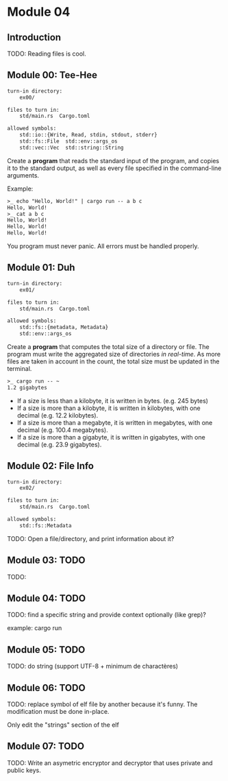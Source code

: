 # Module 04

## Introduction

TODO: Reading files is cool.

## Module 00: Tee-Hee

```txt
turn-in directory:
    ex00/

files to turn in:
    std/main.rs  Cargo.toml

allowed symbols:
    std::io::{Write, Read, stdin, stdout, stderr}
    std::fs::File  std::env::args_os
    std::vec::Vec  std::string::String
```

Create a **program** that reads the standard input of the program, and copies it to the standard
output, as well as every file specified in the command-line arguments.

Example:

```txt
>_ echo "Hello, World!" | cargo run -- a b c
Hello, World!
>_ cat a b c
Hello, World!
Hello, World!
Hello, World!
```

You program must never panic. All errors must be handled properly.

## Module 01: Duh

```txt
turn-in directory:
    ex01/

files to turn in:
    std/main.rs  Cargo.toml

allowed symbols:
    std::fs::{metadata, Metadata}
    std::env::args_os
```

Create a **program** that computes the total size of a directory or file. The program must write the
aggregated size of directories *in real-time*. As more files are taken in account in the count,
the total size must be updated in the terminal.

```txt
>_ cargo run -- ~
1.2 gigabytes
```

* If a size is less than a kilobyte, it is written in bytes. (e.g. 245 bytes)
* If a size is more than a kilobyte, it is written in kilobytes, with one decimal (e.g. 12.2
kilobytes).
* If a size is more than a megabyte, it is written in megabytes, with one decimal (e.g. 100.4
megabytes).
* If a size is more than a gigabyte, it is written in gigabytes, with one decimal (e.g. 23.9
gigabytes).

## Module 02: File Info

```txt
turn-in directory:
    ex02/

files to turn in:
    std/main.rs  Cargo.toml

allowed symbols:
    std::fs::Metadata
```

TODO: Open a file/directory, and print information about it?

## Module 03: TODO

TODO:

## Module 04: TODO

TODO: find a specific string and provide context optionally (like grep)?

example: cargo run

## Module 05: TODO

TODO: do string (support UTF-8 + minimum de charactères)

## Module 06: TODO

TODO: replace symbol of elf file by another because it's funny.
The modification must be done in-place.

Only edit the "strings" section of the elf

## Module 07: TODO

TODO: Write an asymetric encryptor and decryptor that uses private and public keys.
